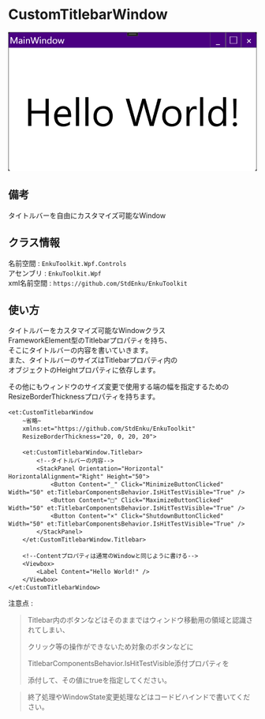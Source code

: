 # CustomTitlebarWindow

![img1](./imgs/img1.png)

## 備考

タイトルバーを自由にカスタマイズ可能なWindow



## クラス情報

名前空間 : `EnkuToolkit.Wpf.Controls`<br/>アセンブリ : `EnkuToolkit.Wpf`<br/>xml名前空間 : `https://github.com/StdEnku/EnkuToolkit`



## 使い方

タイトルバーをカスタマイズ可能なWindowクラス<br/>FrameworkElement型のTitlebarプロパティを持ち、<br/>そこにタイトルバーの内容を書いていきます。<br/>また、タイトルバーのサイズはTitlebarプロパティ内の<br/>オブジェクトのHeightプロパティに依存します。

その他にもウィンドウのサイズ変更で使用する端の幅を指定するための<br/>ResizeBorderThicknessプロパティを持ちます。<br/>

```xaml
<et:CustomTitlebarWindow
    ~省略~
    xmlns:et="https://github.com/StdEnku/EnkuToolkit"
    ResizeBorderThickness="20, 0, 20, 20">

    <et:CustomTitlebarWindow.Titlebar>
        <!--タイトルバーの内容-->
        <StackPanel Orientation="Horizontal" HorizontalAlignment="Right" Height="50">
            <Button Content="_" Click="MinimizeButtonClicked" Width="50" et:TitlebarComponentsBehavior.IsHitTestVisible="True" />
            <Button Content="□" Click="MaximizeButtonClicked" Width="50" et:TitlebarComponentsBehavior.IsHitTestVisible="True" />
            <Button Content="×" Click="ShutdownButtonClicked" Width="50" et:TitlebarComponentsBehavior.IsHitTestVisible="True" />
        </StackPanel>
    </et:CustomTitlebarWindow.Titlebar>

    <!--Contentプロパティは通常のWindowと同じように書ける-->
    <Viewbox>
        <Label Content="Hello World!" />
    </Viewbox>
</et:CustomTitlebarWindow>
```



注意点 :

> Titlebar内のボタンなどはそのままではウィンドウ移動用の領域と認識されてしまい、
>
> クリック等の操作ができないため対象のボタンなどに
>
> TitlebarComponentsBehavior.IsHitTestVisible添付プロパティを
>
> 添付して、その値にtrueを指定してください。

> 終了処理やWindowState変更処理などはコードビハインドで書いてください。

